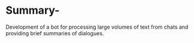 # Summary-
Development of a bot for processing large volumes of text from chats and providing brief summaries of dialogues.
